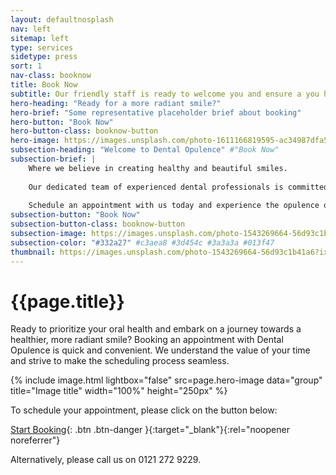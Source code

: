 ```yaml
---
layout: defaultnosplash
nav: left
sitemap: left
type: services
sidetype: press
sort: 1
nav-class: booknow
title: Book Now
subtitle: Our friendly staff is ready to welcome you and ensure a you have a comfortable experience
hero-heading: "Ready for a more radiant smile?"
hero-brief: "Some representative placeholder brief about booking"
hero-button: "Book Now"
hero-button-class: booknow-button
hero-image: https://images.unsplash.com/photo-1611166819595-ac34987dfa57?ixlib=rb-4.0.3&ixid=M3wxMjA3fDB8MHxwaG90by1wYWdlfHx8fGVufDB8fHx8fA%3D%3D&auto=format&fit=crop&w=1415&q=80
subsection-heading: "Welcome to Dental Opulence" #"Book Now"
subsection-brief: |
    Where we believe in creating healthy and beautiful smiles.
    
    Our dedicated team of experienced dental professionals is committed to providing exceptional dental care in a comfortable and welcoming environment. Whether you require general dental treatments or are looking to enhance your smile through cosmetic dentistry, we have the expertise to meet your needs.
    
    Schedule an appointment with us today and experience the opulence of exceptional dental care.
subsection-button: "Book Now"
subsection-button-class: booknow-button
subsection-image: https://images.unsplash.com/photo-1543269664-56d93c1b41a6?ixlib=rb-4.0.3&ixid=MnwxMjA3fDB8MHxwaG90by1wYWdlfHx8fGVufDB8fHx8&auto=format&fit=crop&w=2070&q=80
subsection-color: "#332a27" #c3aea8 #3d454c #3a3a3a #013f47
thumbnail: https://images.unsplash.com/photo-1543269664-56d93c1b41a6?ixlib=rb-4.0.3&ixid=MnwxMjA3fDB8MHxwaG90by1wYWdlfHx8fGVufDB8fHx8&auto=format&fit=crop&w=2070&q=80
---
```

# {{page.title}}

Ready to prioritize your oral health and embark on a journey towards a healthier, more radiant smile? Booking an appointment with Dental Opulence is quick and convenient. We understand the value of your time and strive to make the scheduling process seamless.

{% include image.html lightbox="false" src=page.hero-image data="group" title="Image title" width="100%" height="250px" %}

To schedule your appointment, please click on the button below:

[Start Booking](https://dentalopulence.dentr.net/login){: .btn .btn-danger }{:target="_blank"}{:rel="noopener noreferrer"}

Alternatively, please call us on 0121 272 9229.


